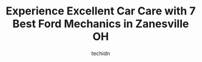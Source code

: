 ---
layout: ampstory
image: https://images.unsplash.com/photo-1494697536454-6f39e2cc972d?ixlib=rb-4.0.3&ixid=MnwxMjA3fDB8MHxwaG90by1wYWdlfHx8fGVufDB8fHx8&auto=format&fit=crop&w=640&h=853&q=80
author: techidn
featured: false
description: When it comes to maintaining and repairing your vehicle in Zanesville OH, USA, you deserve nothing but the best. Thats why the 7 best Ford Mechanic in the area are here to offer their exper
title: Experience Excellent Car Care with 7 Best Ford Mechanics in Zanesville OH
cover:
   title: Experience Excellent Car Care with 7 Best Ford Mechanics in Zanesville OH
   subtitle: Rickpate
   background: https://images.unsplash.com/photo-1494697536454-6f39e2cc972d?ixlib=rb-4.0.3&ixid=MnwxMjA3fDB8MHxwaG90by1wYWdlfHx8fGVufDB8fHx8&auto=format&fit=crop&w=640&h=853&q=80

pages: 
 - layout: thirds
   top: <h1>#1 Hicks Auto, LLC</h1>
   bottom: "<p>Hicks Auto was 👍 right from the time I arrived it was personal customized care, from the entire Hicks family. And thats how they make u feel, like family. They took t</p>"
   background: https://www.knot35.com/toplist/wp-content/uploads/2023/06/best-ford-mechanic-1-in-zanesville-oh-1685841035.jpeg
   backgroundblur: true
 - layout: thirds
   top: <h1>#2 Bean Automotive</h1>
   bottom: "<p>814 Putnam Ave, Zanesville, OH 43701, United States</p>"
   background: https://www.knot35.com/toplist/wp-content/uploads/2023/06/best-ford-mechanic-2-in-zanesville-oh-1685841036.png
   cta:
      link: https://www.knot35.com/toplist/experience-excellent-car-care-with-7-best-ford-mechanics-in-zanesville-oh/
      text: Experience Excellent Car Care with 7 Best Ford Mechanics in Zanesville OH
 - layout: thirds
   top: <h1>#3 Dutro Ford Lincoln Nissan</h1>
   bottom: "<p>131 S 5th St, Zanesville, OH 43701, United States</p>"
   background: https://www.knot35.com/toplist/wp-content/uploads/2023/06/best-ford-mechanic-3-in-zanesville-oh-1685841036.jpeg
   cta:
      link: https://www.knot35.com/toplist/experience-excellent-car-care-with-7-best-ford-mechanics-in-zanesville-oh/
      text: Experience Excellent Car Care with 7 Best Ford Mechanics in Zanesville OH
 - layout: thirds
   top: <h1>#4 dillingers auto llc</h1>
   bottom: "<p>1306 Virginia St, Zanesville, OH 43701, United States</p>"
   background: https://images.unsplash.com/photo-1574169208507-84376144848b?ixlib=rb-4.0.3&ixid=MnwxMjA3fDB8MHxwaG90by1wYWdlfHx8fGVufDB8fHx8&auto=format&fit=crop&w=640&h=853&q=80
   cta:
      link: https://www.knot35.com/toplist/experience-excellent-car-care-with-7-best-ford-mechanics-in-zanesville-oh/
      text: Experience Excellent Car Care with 7 Best Ford Mechanics in Zanesville OH
 - layout: thirds
   top: <h1>#5 CF Auto Repair and Performance</h1>
   bottom: "<p>45 Dewey Ave, Zanesville, OH 43701, United States</p>"
   background: https://images.unsplash.com/photo-1533735380053-eb8d0759b24a?ixlib=rb-4.0.3&ixid=MnwxMjA3fDB8MHxwaG90by1wYWdlfHx8fGVufDB8fHx8&auto=format&fit=crop&w=640&h=853&q=80
   cta:
      link: https://www.knot35.com/toplist/experience-excellent-car-care-with-7-best-ford-mechanics-in-zanesville-oh/
      text: Experience Excellent Car Care with 7 Best Ford Mechanics in Zanesville OH
 - layout: thirds
   top: <h1>#6 Y-City Automotive Muffler & Brake Shop</h1>
   bottom: "<p>1040 Jackson St, Zanesville, OH 43701, United States</p>"
   background: https://images.unsplash.com/photo-1515405295579-ba7b45403062?ixlib=rb-4.0.3&ixid=MnwxMjA3fDB8MHxwaG90by1wYWdlfHx8fGVufDB8fHx8&auto=format&fit=crop&w=640&h=853&q=80
   cta:
      link: https://www.knot35.com/toplist/experience-excellent-car-care-with-7-best-ford-mechanics-in-zanesville-oh/
      text: Experience Excellent Car Care with 7 Best Ford Mechanics in Zanesville OH
 - layout: thirds
   top: <h1>#7 Mikies affordable auto repair</h1>
   bottom: "<p>1128 Clay St, Zanesville, OH 43701, United States</p>"
   background: https://images.unsplash.com/photo-1484589065579-248aad0d8b13?ixlib=rb-4.0.3&ixid=MnwxMjA3fDB8MHxwaG90by1wYWdlfHx8fGVufDB8fHx8&auto=format&fit=crop&w=640&h=853&q=80
   cta:
      link: https://www.knot35.com/toplist/experience-excellent-car-care-with-7-best-ford-mechanics-in-zanesville-oh/
      text: Experience Excellent Car Care with 7 Best Ford Mechanics in Zanesville OH
 - layout: thirds
   middle: Continue reading...
   background: https://images.unsplash.com/photo-1549241520-425e3dfc01cb?ixlib=rb-4.0.3&ixid=MnwxMjA3fDB8MHxwaG90by1wYWdlfHx8fGVufDB8fHx8&auto=format&fit=crop&w=640&h=853&q=80
   cta:
      link: https://www.knot35.com/toplist/experience-excellent-car-care-with-7-best-ford-mechanics-in-zanesville-oh/
      text: Experience Excellent Car Care with 7 Best Ford Mechanics in Zanesville OH
      
---